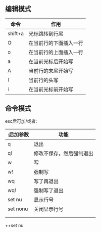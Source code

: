 #

## 编辑模式

| 命令    | 作用                   |
| ------- | ---------------------- |
| shift+a | 光标跳转到行尾         |
| O       | 在当前行的下面插入一行 |
| o       | 在当前行的上面插入一行 |
| a       | 在当前光标后开始写     |
| A       | 当前行的末尾开始写     |
| I       | 当前行的头写           |
| i       | 在当前光标前开始写     |

## 命令模式

esc后可加/或者:

| :后加参数 | 功能                     |
| --------- | ------------------------ |
| q         | 退出                     |
| q!        | 修改不保存，然后强制退出 |
| w         | 写                       |
| w!        | 强制写                   |
| wq        | 写了再退出               |
| wq!       | 强制写了退出             |
| set nu    | 显示行号                 |
| set nonu  | 关闭显示行号             |
|           |                          |
|           |                          |

++set nu
